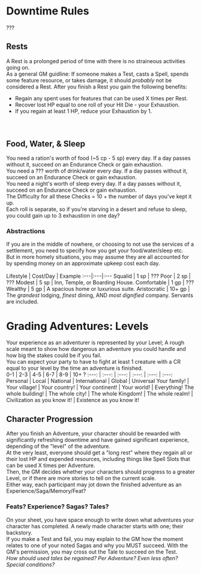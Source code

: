# Downtime Rules 
???

## Rests
A Rest is a prolonged period of time with there is no straineous activities going on. <br>
As a general GM guidline: If someone makes a Test, casts a Spell, spends some feature resource, or takes damage, it should *probably* not be considered a Rest.
After you finish a Rest you gain the following benefits: <br>
+ Regain any spent uses for features that can be used X times per Rest.
+ Recover lost HP equal to one roll of your Hit Die - your Exhaustion.
+ If you regain at least 1 HP, reduce your Exhaustion by 1.
#### <br>

## Food, Water, & Sleep
You need a ration's worth of food (~5 cp - 5 sp) every day. If a day passes without it, succeed on an Endurance Check or gain exhaustion. <br>
You need a ??? worth of drink/water every day. If a day passes without it, succeed on an Endurance Check or gain exhaustion. <br>
You need a night's worth of sleep every day. If a day passes without it, succeed on an Endurance Check or gain exhaustion. <br>
The Difficulty for all these Checks = 10 + the number of days you've kept it up. <br>
Each roll is separate, so if you're starving in a desert and refuse to sleep, you could gain up to 3 exhaustion in one day?

### Abstractions
If you are in the middle of nowhere, or choosing to not use the services of a settlement, you need to specify how you get your food/water/sleep etc. <br>
But in more homely situations, you may assume they are all accounted for by spending money on an approximate upkeep cost each day. <br>
<br>
Lifestyle | Cost/Day | Example
:---|:---|:---
Squalid | 1 sp | ??? 
Poor | 2 sp | ???
Modest | 5 sp | Inn, Temple, or Boarding House.
Comfortable | 1 gp | ???
Wealthy | 5 gp | A spacious home or luxurious suite.
Aristocratic | 10+ gp | The *grandest* lodging, *finest* dining, AND *most dignified* company. Servants are included.

# Grading Adventures: Levels
Your experience as an adventurer is represented by your Level; A rough scale meant to show how dangerous an adventure you could handle and how big the stakes could be if you fail. <br>
You can expect your party to have to fight at least 1 creature with a CR equal to your level by the time an adventure is finished. <br>
0-1 | 2-3 | 4-5 | 6-7 | 8-9 | 10+ ?
:---: | :---: | :---: | :---: | :---: | :---:
Personal | Local | National | International | Global | Universal
Your family! | Your village! | Your country! | Your continent! | Your world! | Everything!
The whole building! | The whole city! | The whole Kingdom! | The whole realm! | Civilization as you know it! | Existence as you know it!

## Character Progression
After you finish an Adventure, your character should be rewarded with significantly refreshing downtime and have gained significant experience, depending of the "level" of the adventure. <br>
At the very least, everyone should get a "long rest" where they regain all or their lost HP and expended resources, including things like Spell Slots that can be used X times per Adventure. <br>
Then, the GM decides whether your characters should progress to a greater Level, or if there are more stories to tell on the current scale. <br>
Either way, each participant may jot down the finished adventure as an Experience/Saga/Memory/Feat?

### Feats? Experience? Sagas? Tales?
On your sheet, you have space enough to write down what adventures your character has completed. A newly made character starts with one; their backstory. <br>
If you make a Test and fail, you may explain to the GM how the moment relates to one of your noted Sagas and why you MUST succeed. With the GM's permission, you may cross out the Tale to succeed on the Test. <br>
*How should used tales be regained? Per Adventure? Even less often? Special conditions?*